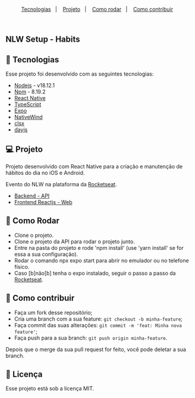<p align="center">
  <a href="#-tecnologias">Tecnologias</a>&nbsp;&nbsp;&nbsp;|&nbsp;&nbsp;&nbsp;
  <a href="#-projeto">Projeto</a>&nbsp;&nbsp;&nbsp;|&nbsp;&nbsp;&nbsp;
  <a href="#-como-rodar">Como rodar</a>&nbsp;&nbsp;&nbsp;|&nbsp;&nbsp;&nbsp;
  <a href="#-como-contribuir">Como contribuir</a>&nbsp;&nbsp;&nbsp;
  </p>

<br>

## NLW Setup - Habits

## 🚀 Tecnologias

Esse projeto foi desenvolvido com as seguintes tecnologias:

- [Nodejs](https://nodejs.org/en/) - v18.12.1
- [Npm](https://www.npmjs.com/) - 8.19.2
- [React Native](https://reactnative.dev/)
- [TypeScript](https://www.typescriptlang.org/)
- [Expo](https://expo.dev/)
- [NativeWind](https://www.nativewind.dev/)
- [clsx](https://github.com/lukeed/clsx)
- [dayjs](https://github.com/iamkun/dayjs)

## 💻 Projeto

Projeto desenvolvido com React Native para a criação e manutenção de hábitos do dia no iOS e Android.

Evento do NLW na plataforma da [Rocketseat](https://www.rocketseat.com.br/).

- [Backend - API](https://github.com/leticea/habits-app-nlw-api)
- [Frontend Reactjs - Web](https://github.com/leticea/habits-app-nlw-react)

## 🚀 Como Rodar

- Clone o projeto.
- Clone o projeto da API para rodar o projeto junto.
- Entre na pasta do projeto e rode 'npm install' (use 'yarn install' se for essa a sua configuração).
- Rodar o comando npx expo start para abrir no emulador ou no telefone físico.
- Caso [b]não[b] tenha o expo instalado, seguir o passo a passo da [Rocketseat](https://react-native.rocketseat.dev/).

## 🤔 Como contribuir

- Faça um fork desse repositório;
- Cria uma branch com a sua feature: `git checkout -b minha-feature`;
- Faça commit das suas alterações: `git commit -m 'feat: Minha nova feature'`;
- Faça push para a sua branch: `git push origin minha-feature`.

Depois que o merge da sua pull request for feito, você pode deletar a sua branch.

## 📝 Licença

Esse projeto está sob a licença MIT.